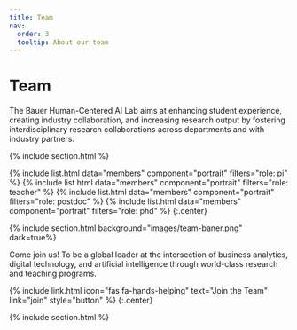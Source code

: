 ```yaml
---
title: Team
nav:
  order: 3
  tooltip: About our team
---
```


# <i class="fas fa-users"></i>Team

The Bauer Human-Centered AI Lab aims at enhancing student experience, creating industry collaboration, and increasing research output by fostering interdisciplinary research collaborations across departments and with industry partners.

{% include section.html %}

{%
  include list.html
  data="members"
  component="portrait"
  filters="role: pi"
%}
{%
  include list.html
  data="members"
  component="portrait"
  filters="role: teacher"
%}
{%
  include list.html
  data="members"
  component="portrait"
  filters="role: postdoc"
%}
{%
  include list.html
  data="members"
  component="portrait"
  filters="role: phd"
%}
{:.center}

{% include section.html background="images/team-baner.png" dark=true%}

Come join us! To be a global leader at the intersection of business analytics, digital technology, and artificial intelligence through world-class research and teaching programs.

{%
  include link.html
  icon="fas fa-hands-helping"
  text="Join the Team"
  link="join"
  style="button"
%}
{:.center}

{% include section.html %}

<!-- ## Funding

Our work is made possible by funding from several organizations.
{:.center}

{%
  include gallery.html
  style="square"

  image1="images/photo.jpg"
  link1="https://nasa.gov/"
  tooltip1="Cool Foundation"

  image2="images/photo.jpg"
  link2="https://nasa.gov/"
  tooltip2="Cool Institute"

  image3="images/photo.jpg"
  link3="https://nasa.gov/"
  tooltip3="Cool Initiative"

  image4="images/photo.jpg"
  link4="https://nasa.gov/"
  tooltip4="Cool Foundation"

  image5="images/photo.jpg"
  link5="https://nasa.gov/"
  tooltip5="Cool Institute"

  image6="images/photo.jpg"
  link6="https://nasa.gov/"
  tooltip6="Cool Initiative"
%}
 -->
